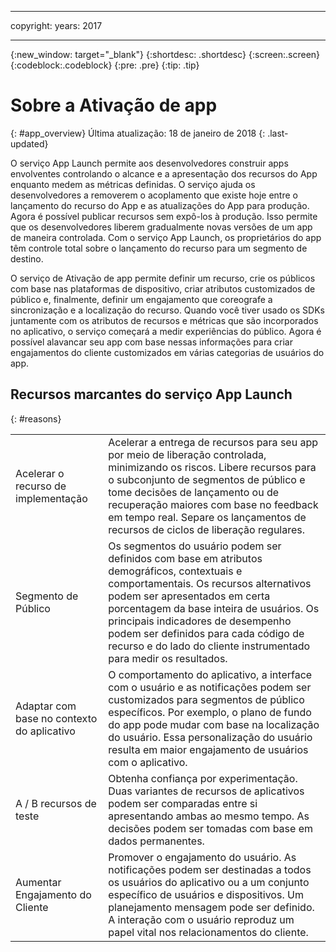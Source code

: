 ----

copyright:
 years: 2017

---

{:new_window: target="_blank"}
{:shortdesc: .shortdesc}
{:screen:.screen}
{:codeblock:.codeblock}
{:pre: .pre}
{:tip: .tip}

# Sobre a Ativação de app
{: #app_overview}
Última atualização: 18 de janeiro de 2018
{: .last-updated}

O serviço App Launch permite aos desenvolvedores construir apps envolventes controlando o alcance e a apresentação dos recursos do App enquanto medem as métricas definidas. O serviço ajuda os desenvolvedores a removerem o acoplamento que existe hoje entre o lançamento do recurso do App e as atualizações do App para produção. Agora é possível publicar recursos sem expô-los à produção. Isso permite que os desenvolvedores liberem gradualmente novas versões de um app de maneira controlada. Com o serviço App Launch, os proprietários do app têm controle total sobre o lançamento do recurso para um segmento de destino.

O serviço de Ativação de app permite definir um recurso, crie os públicos com base nas plataformas de dispositivo, criar atributos customizados de público e, finalmente, definir um engajamento que coreografe a sincronização e a localização do recurso. Quando você tiver usado os SDKs juntamente com os atributos de recursos e métricas que são incorporados no aplicativo, o serviço começará a medir experiências do público. Agora é possível alavancar seu app com base nessas informações para criar engajamentos do cliente customizados em várias categorias de usuários do app. 



## Recursos marcantes do serviço App Launch
{: #reasons}

<table>
  <tr>
    <td> Acelerar o recurso de implementação </td>
    <td> Acelerar a entrega de recursos para seu app por meio de liberação controlada, minimizando os riscos. Libere recursos para o subconjunto de segmentos de público e tome decisões de lançamento ou de recuperação maiores com base no feedback em tempo real. Separe os lançamentos de recursos de ciclos de liberação regulares. </td>
  </tr>
  <tr>
    <td> Segmento de Público </td>
    <td> Os segmentos do usuário podem ser definidos com base em atributos demográficos, contextuais e comportamentais. Os recursos alternativos podem ser apresentados em certa porcentagem da base inteira de usuários. Os principais indicadores de desempenho podem ser definidos para cada código de recurso e do lado do cliente instrumentado para medir os resultados. </td>
  </tr>
  <tr>
    <td> Adaptar com base no contexto do aplicativo </td>
    <td> O comportamento do aplicativo, a interface com o usuário e as notificações podem ser customizados para segmentos de público específicos. Por exemplo, o plano de fundo do app pode mudar com base na localização do usuário. Essa personalização do usuário resulta em maior engajamento de usuários com o aplicativo. </td>
  </tr>
  <tr>
    <td> A / B recursos de teste </td>
    <td> Obtenha confiança por experimentação. Duas variantes de recursos de aplicativos podem ser comparadas entre si apresentando ambas ao mesmo tempo. As decisões podem ser tomadas com base em dados permanentes. </td>
  </tr>
  <tr>
    <td> Aumentar Engajamento do Cliente </td>
    <td> Promover o engajamento do usuário. As notificações podem ser destinadas a todos os usuários do aplicativo ou a um conjunto específico de usuários e dispositivos. Um planejamento mensagem pode ser definido. A interação com o usuário reproduz um papel vital nos relacionamentos do cliente.  </td>
  </tr>
</table>
